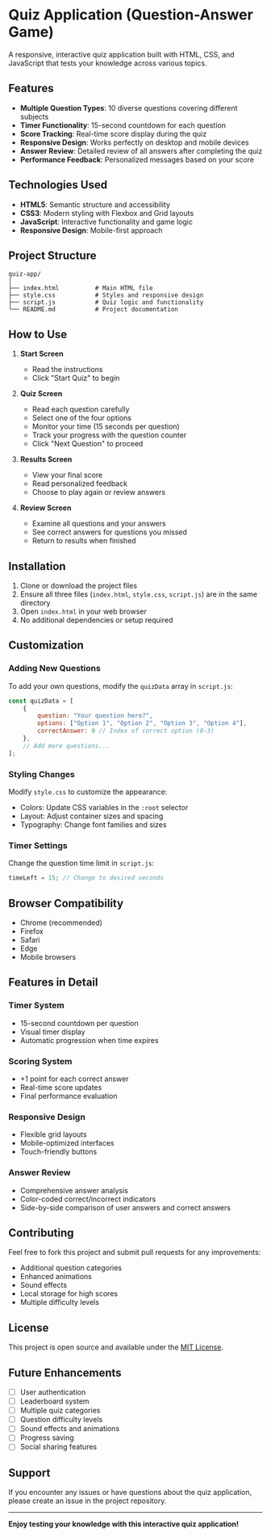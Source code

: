 # Quiz Application (Question-Answer Game)

A responsive, interactive quiz application built with HTML, CSS, and JavaScript that tests your knowledge across various topics.

## Features

- **Multiple Question Types**: 10 diverse questions covering different subjects
- **Timer Functionality**: 15-second countdown for each question
- **Score Tracking**: Real-time score display during the quiz
- **Responsive Design**: Works perfectly on desktop and mobile devices
- **Answer Review**: Detailed review of all answers after completing the quiz
- **Performance Feedback**: Personalized messages based on your score

## Technologies Used

- **HTML5**: Semantic structure and accessibility
- **CSS3**: Modern styling with Flexbox and Grid layouts
- **JavaScript**: Interactive functionality and game logic
- **Responsive Design**: Mobile-first approach

## Project Structure

```
quiz-app/
│
├── index.html          # Main HTML file
├── style.css           # Styles and responsive design
├── script.js           # Quiz logic and functionality
└── README.md           # Project documentation
```

## How to Use

1. **Start Screen**
   - Read the instructions
   - Click "Start Quiz" to begin

2. **Quiz Screen**
   - Read each question carefully
   - Select one of the four options
   - Monitor your time (15 seconds per question)
   - Track your progress with the question counter
   - Click "Next Question" to proceed

3. **Results Screen**
   - View your final score
   - Read personalized feedback
   - Choose to play again or review answers

4. **Review Screen**
   - Examine all questions and your answers
   - See correct answers for questions you missed
   - Return to results when finished

## Installation

1. Clone or download the project files
2. Ensure all three files (`index.html`, `style.css`, `script.js`) are in the same directory
3. Open `index.html` in your web browser
4. No additional dependencies or setup required

## Customization

### Adding New Questions

To add your own questions, modify the `quizData` array in `script.js`:

```javascript
const quizData = [
    {
        question: "Your question here?",
        options: ["Option 1", "Option 2", "Option 3", "Option 4"],
        correctAnswer: 0 // Index of correct option (0-3)
    },
    // Add more questions...
];
```

### Styling Changes

Modify `style.css` to customize the appearance:
- Colors: Update CSS variables in the `:root` selector
- Layout: Adjust container sizes and spacing
- Typography: Change font families and sizes

### Timer Settings

Change the question time limit in `script.js`:
```javascript
timeLeft = 15; // Change to desired seconds
```

## Browser Compatibility

- Chrome (recommended)
- Firefox
- Safari
- Edge
- Mobile browsers

## Features in Detail

### Timer System
- 15-second countdown per question
- Visual timer display
- Automatic progression when time expires

### Scoring System
- +1 point for each correct answer
- Real-time score updates
- Final performance evaluation

### Responsive Design
- Flexible grid layouts
- Mobile-optimized interfaces
- Touch-friendly buttons

### Answer Review
- Comprehensive answer analysis
- Color-coded correct/incorrect indicators
- Side-by-side comparison of user answers and correct answers

## Contributing

Feel free to fork this project and submit pull requests for any improvements:
- Additional question categories
- Enhanced animations
- Sound effects
- Local storage for high scores
- Multiple difficulty levels

## License

This project is open source and available under the [MIT License](LICENSE).

## Future Enhancements

- [ ] User authentication
- [ ] Leaderboard system
- [ ] Multiple quiz categories
- [ ] Question difficulty levels
- [ ] Sound effects and animations
- [ ] Progress saving
- [ ] Social sharing features

## Support

If you encounter any issues or have questions about the quiz application, please create an issue in the project repository.

---

**Enjoy testing your knowledge with this interactive quiz application!**